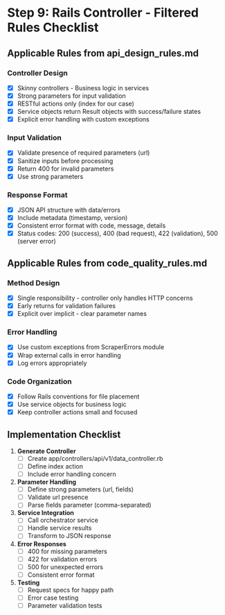# Step 9: Rails Controller - Filtered Rules Checklist

## Applicable Rules from api_design_rules.md

### Controller Design
- [x] Skinny controllers - Business logic in services
- [x] Strong parameters for input validation
- [x] RESTful actions only (index for our case)
- [x] Service objects return Result objects with success/failure states
- [x] Explicit error handling with custom exceptions

### Input Validation
- [x] Validate presence of required parameters (url)
- [x] Sanitize inputs before processing
- [x] Return 400 for invalid parameters
- [x] Use strong parameters

### Response Format
- [x] JSON API structure with data/errors
- [x] Include metadata (timestamp, version)
- [x] Consistent error format with code, message, details
- [x] Status codes: 200 (success), 400 (bad request), 422 (validation), 500 (server error)

## Applicable Rules from code_quality_rules.md

### Method Design
- [x] Single responsibility - controller only handles HTTP concerns
- [x] Early returns for validation failures
- [x] Explicit over implicit - clear parameter names

### Error Handling
- [x] Use custom exceptions from ScraperErrors module
- [x] Wrap external calls in error handling
- [x] Log errors appropriately

### Code Organization
- [x] Follow Rails conventions for file placement
- [x] Use service objects for business logic
- [x] Keep controller actions small and focused

## Implementation Checklist

1. **Generate Controller**
   - [ ] Create app/controllers/api/v1/data_controller.rb
   - [ ] Define index action
   - [ ] Include error handling concern

2. **Parameter Handling**
   - [ ] Define strong parameters (url, fields)
   - [ ] Validate url presence
   - [ ] Parse fields parameter (comma-separated)

3. **Service Integration**
   - [ ] Call orchestrator service
   - [ ] Handle service results
   - [ ] Transform to JSON response

4. **Error Responses**
   - [ ] 400 for missing parameters
   - [ ] 422 for validation errors
   - [ ] 500 for unexpected errors
   - [ ] Consistent error format

5. **Testing**
   - [ ] Request specs for happy path
   - [ ] Error case testing
   - [ ] Parameter validation tests